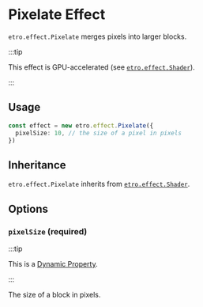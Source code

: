 # Pixelate Effect

`etro.effect.Pixelate` merges pixels into larger blocks.

:::tip

This effect is GPU-accelerated (see [`etro.effect.Shader`](shader)).

:::

## Usage

```ts
const effect = new etro.effect.Pixelate({
  pixelSize: 10, // the size of a pixel in pixels
})
```

## Inheritance

`etro.effect.Pixelate` inherits from [`etro.effect.Shader`](shader).

## Options

### `pixelSize` (required)

:::tip

This is a [Dynamic Property](/docs/dynamic-properties).

:::

The size of a block in pixels.
